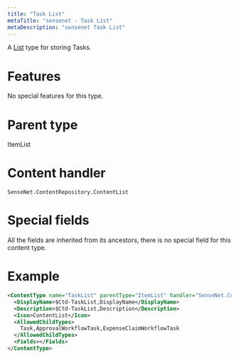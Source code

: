 ```yaml
---
title: "Task List"
metaTitle: "sensenet - Task List"
metaDescription: "sensenet Task List"
---
```


A [List](/concepts/content-types/08-contentlist) type for storing Tasks.

# Features

No special features for this type.

# Parent type

ItemList

# Content handler

`SenseNet.ContentRepository.ContentList`

# Special fields

All the fields are inherited from its ancestors, there is no special field for this content type.

# Example

```xml
<ContentType name="TaskList" parentType="ItemList" handler="SenseNet.ContentRepository.ContentList" xmlns="http://schemas.sensenet.com/SenseNet/ContentRepository/ContentTypeDefinition">
  <DisplayName>$Ctd-TaskList,DisplayName</DisplayName>
  <Description>$Ctd-TaskList,Description</Description>
  <Icon>ContentList</Icon>
  <AllowedChildTypes>
    Task,ApprovalWorkflowTask,ExpenseClaimWorkflowTask
  </AllowedChildTypes>
  <Fields></Fields>
</ContentType>
```
